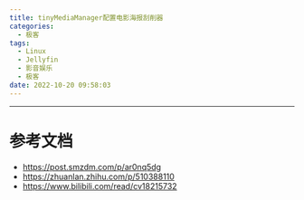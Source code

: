 ```yaml
---
title: tinyMediaManager配置电影海报刮削器
categories:
  - 极客
tags:
  - Linux
  - Jellyfin
  - 影音娱乐
  - 极客
date: 2022-10-20 09:58:03
---
```










---------

# 参考文档

- https://post.smzdm.com/p/ar0nq5dg
- https://zhuanlan.zhihu.com/p/510388110
- https://www.bilibili.com/read/cv18215732

